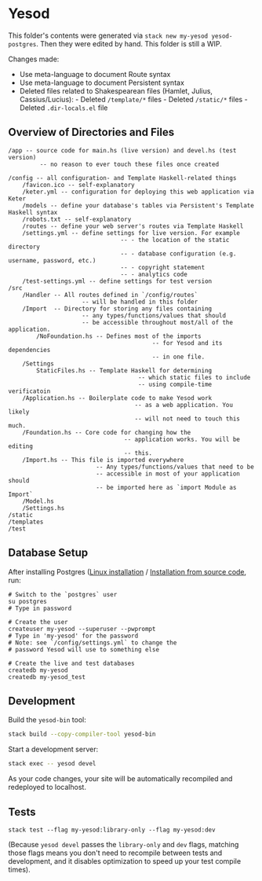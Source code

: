 # Yesod

This folder's contents were generated via `stack new my-yesod yesod-postgres`. Then they were edited by hand. This folder is still a WIP.

Changes made:
- Use meta-language to document Route syntax
- Use meta-language to document Persistent syntax
- Deleted files related to Shakespearean files (Hamlet, Julius, Cassius/Lucius):
		- Deleted `/template/*` files
		- Deleted `/static/*` files
		- Deleted `.dir-locals.el` file

## Overview of Directories and Files

```
/app -- source code for main.hs (live version) and devel.hs (test version)
		 -- no reason to ever touch these files once created

/config -- all configuration- and Template Haskell-related things
	/favicon.ico -- self-explanatory
	/keter.yml -- configuration for deploying this web application via Keter
	/models -- define your database's tables via Persistent's Template Haskell syntax
	/robots.txt -- self-explanatory
	/routes -- define your web server's routes via Template Haskell
	/settings.yml -- define settings for live version. For example
								-- - the location of the static directory
								-- - database configuration (e.g. username, password, etc.)
								-- - copyright statement
								-- - analytics code
	/test-settings.yml -- define settings for test version
/src
	/Handler -- All routes defined in `/config/routes`
					 -- will be handled in this folder
	/Import	 -- Directory for storing any files containing
					 -- any types/functions/values that should
					 -- be accessible throughout most/all of the application.
		/NoFoundation.hs -- Defines most of the imports
										 -- for Yesod and its dependencies
										 -- in one file.
	/Settings
		StaticFiles.hs -- Template Haskell for determining
									 -- which static files to include
									 -- using compile-time verificatoin
	/Application.hs -- Boilerplate code to make Yesod work
									-- as a web application. You likely
									-- will not need to touch this much.
	/Foundation.hs -- Core code for changing how the
								 -- application works. You will be editing
								 -- this.
	/Import.hs -- This file is imported everywhere
						 -- Any types/functions/values that need to be
						 -- accessible in most of your application should
						 -- be imported here as `import Module as Import`
	/Model.hs
	/Settings.hs
/static
/templates
/test
```

## Database Setup

After installing Postgres ([Linux installation](https://www.postgresql.org/download/linux/ubuntu/) / [Installation from source code](https://www.postgresql.org/docs/12/install-short.html), run:

```
# Switch to the `postgres` user
su postgres
# Type in password

# Create the user
createuser my-yesod --superuser --pwprompt
# Type in 'my-yesod' for the password
# Note: see `/config/settings.yml` to change the
# password Yesod will use to something else

# Create the live and test databases
createdb my-yesod
createdb my-yesod_test
```

## Development

Build the `yesod-bin` tool:
```bash
stack build --copy-compiler-tool yesod-bin
```

Start a development server:
```bash
stack exec -- yesod devel
```

As your code changes, your site will be automatically recompiled and redeployed to localhost.

## Tests

```
stack test --flag my-yesod:library-only --flag my-yesod:dev
```

(Because `yesod devel` passes the `library-only` and `dev` flags, matching those flags means you don't need to recompile between tests and development, and it disables optimization to speed up your test compile times).
